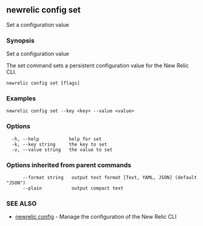 ## newrelic config set

Set a configuration value

### Synopsis

Set a configuration value

The set command sets a persistent configuration value for the New Relic CLI.


```
newrelic config set [flags]
```

### Examples

```
newrelic config set --key <key> --value <value>
```

### Options

```
  -h, --help           help for set
  -k, --key string     the key to set
  -v, --value string   the value to set
```

### Options inherited from parent commands

```
      --format string   output text format [Text, YAML, JSON] (default "JSON")
      --plain           output compact text
```

### SEE ALSO

* [newrelic config](newrelic_config.md)	 - Manage the configuration of the New Relic CLI

